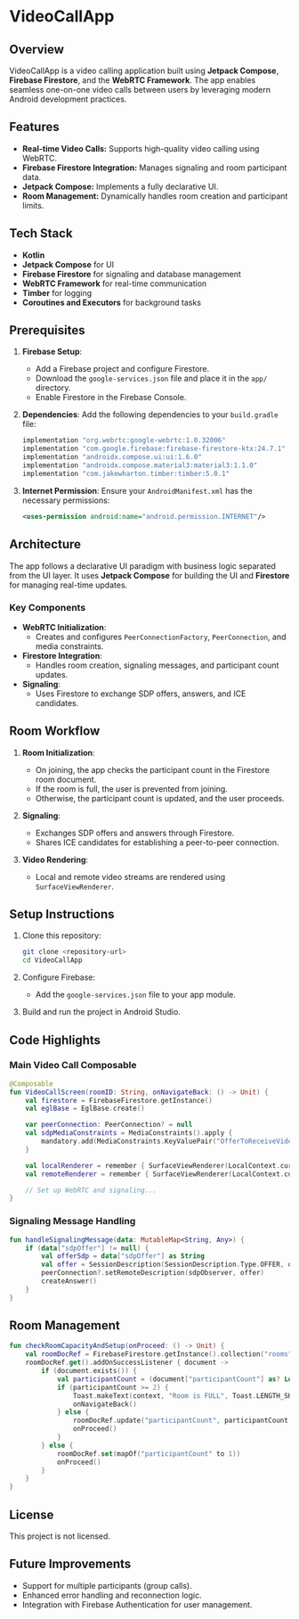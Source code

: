 # VideoCallApp

## Overview
VideoCallApp is a video calling application built using **Jetpack Compose**, **Firebase Firestore**, and the **WebRTC Framework**. The app enables seamless one-on-one video calls between users by leveraging modern Android development practices.

## Features
- **Real-time Video Calls:** Supports high-quality video calling using WebRTC.
- **Firebase Firestore Integration:** Manages signaling and room participant data.
- **Jetpack Compose:** Implements a fully declarative UI.
- **Room Management:** Dynamically handles room creation and participant limits.

## Tech Stack
- **Kotlin**
- **Jetpack Compose** for UI
- **Firebase Firestore** for signaling and database management
- **WebRTC Framework** for real-time communication
- **Timber** for logging
- **Coroutines and Executors** for background tasks

## Prerequisites
1. **Firebase Setup**:
   - Add a Firebase project and configure Firestore.
   - Download the `google-services.json` file and place it in the `app/` directory.
   - Enable Firestore in the Firebase Console.

2. **Dependencies**:
   Add the following dependencies to your `build.gradle` file:
   ```kotlin
   implementation "org.webrtc:google-webrtc:1.0.32006"
   implementation "com.google.firebase:firebase-firestore-ktx:24.7.1"
   implementation "androidx.compose.ui:ui:1.6.0"
   implementation "androidx.compose.material3:material3:1.1.0"
   implementation "com.jakewharton.timber:timber:5.0.1"
   ```

3. **Internet Permission**:
   Ensure your `AndroidManifest.xml` has the necessary permissions:
   ```xml
   <uses-permission android:name="android.permission.INTERNET"/>
   ```

## Architecture
The app follows a declarative UI paradigm with business logic separated from the UI layer. It uses **Jetpack Compose** for building the UI and **Firestore** for managing real-time updates.

### Key Components
- **WebRTC Initialization**:
  - Creates and configures `PeerConnectionFactory`, `PeerConnection`, and media constraints.
- **Firestore Integration**:
  - Handles room creation, signaling messages, and participant count updates.
- **Signaling**:
  - Uses Firestore to exchange SDP offers, answers, and ICE candidates.

## Room Workflow
1. **Room Initialization**:
   - On joining, the app checks the participant count in the Firestore room document.
   - If the room is full, the user is prevented from joining.
   - Otherwise, the participant count is updated, and the user proceeds.

2. **Signaling**:
   - Exchanges SDP offers and answers through Firestore.
   - Shares ICE candidates for establishing a peer-to-peer connection.

3. **Video Rendering**:
   - Local and remote video streams are rendered using `SurfaceViewRenderer`.

## Setup Instructions
1. Clone this repository:
   ```bash
   git clone <repository-url>
   cd VideoCallApp
   ```

2. Configure Firebase:
   - Add the `google-services.json` file to your app module.

3. Build and run the project in Android Studio.

## Code Highlights
### Main Video Call Composable
```kotlin
@Composable
fun VideoCallScreen(roomID: String, onNavigateBack: () -> Unit) {
    val firestore = FirebaseFirestore.getInstance()
    val eglBase = EglBase.create()

    var peerConnection: PeerConnection? = null
    val sdpMediaConstraints = MediaConstraints().apply {
        mandatory.add(MediaConstraints.KeyValuePair("OfferToReceiveVideo", true.toString()))
    }

    val localRenderer = remember { SurfaceViewRenderer(LocalContext.current) }
    val remoteRenderer = remember { SurfaceViewRenderer(LocalContext.current) }

    // Set up WebRTC and signaling...
}
```

### Signaling Message Handling
```kotlin
fun handleSignalingMessage(data: MutableMap<String, Any>) {
    if (data["sdpOffer"] != null) {
        val offerSdp = data["sdpOffer"] as String
        val offer = SessionDescription(SessionDescription.Type.OFFER, offerSdp)
        peerConnection?.setRemoteDescription(sdpObserver, offer)
        createAnswer()
    }
}
```

## Room Management
```kotlin
fun checkRoomCapacityAndSetup(onProceed: () -> Unit) {
    val roomDocRef = FirebaseFirestore.getInstance().collection("rooms").document(roomID)
    roomDocRef.get().addOnSuccessListener { document ->
        if (document.exists()) {
            val participantCount = (document["participantCount"] as? Long)?.toInt() ?: 0
            if (participantCount >= 2) {
                Toast.makeText(context, "Room is FULL", Toast.LENGTH_SHORT).show()
                onNavigateBack()
            } else {
                roomDocRef.update("participantCount", participantCount + 1)
                onProceed()
            }
        } else {
            roomDocRef.set(mapOf("participantCount" to 1))
            onProceed()
        }
    }
}
```

## License
This project is not licensed.

## Future Improvements
- Support for multiple participants (group calls).
- Enhanced error handling and reconnection logic.
- Integration with Firebase Authentication for user management.

